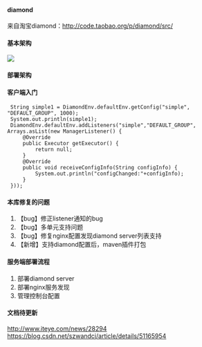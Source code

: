 #### diamond
来自淘宝diamond：http://code.taobao.org/p/diamond/src/

#### 基本架构
![](https://img-blog.csdn.net/20160801191913134)

#### 部署架构

#### 客户端入门

```
 String simple1 = DiamondEnv.defaultEnv.getConfig("simple", "DEFAULT_GROUP", 1000);
 System.out.println(simple1);
 DiamondEnv.defaultEnv.addListeners("simple","DEFAULT_GROUP", Arrays.asList(new ManagerListener() {
     @Override
     public Executor getExecutor() {
         return null;
     }
     @Override
     public void receiveConfigInfo(String configInfo) {
         System.out.println("configChanged:"+configInfo);
     }
 }));
```

#### 本库修复的问题
1. 【bug】修正listener通知的bug
2. 【bug】多单元支持问题
3. 【bug】修复nginx配置发现diamond server列表支持
4. 【新增】支持diamond配置后，maven插件打包

#### 服务端部署流程
1. 部署diamond server
2. 部署nginx服务发现
3. 管理控制台配置

#### 文档待更新
http://www.iteye.com/news/28294
https://blog.csdn.net/szwandcj/article/details/51165954